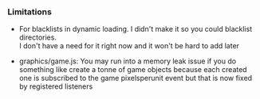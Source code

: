 ### Limitations
- For blacklists in dynamic loading. I didn't make it so you could blacklist directories.  
I don't have a need for it right now and it won't be hard to add later

- graphics/game.js: You may run into a memory leak issue if you do something like create a tonne of game objects because each created one is subscribed to the game pixelsperunit event but that is now fixed by registered listeners